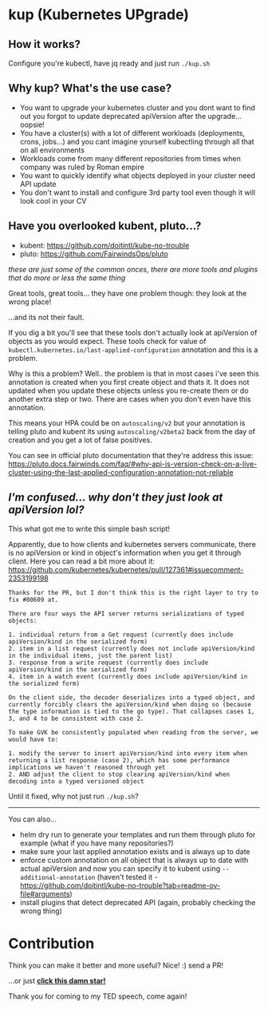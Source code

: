 # kup (Kubernetes UPgrade)

## How it works?
Configure you're kubectl, have jq ready and just run `./kup.sh`

## Why kup? What's the use case?

* You want to upgrade your kubernetes cluster and you dont want to find out you forgot to update deprecated apiVersion after the upgrade... oopsie!
* You have a cluster(s) with a lot of different workloads (deployments, crons, jobs...) and you cant imagine yourself kubectling through all that on all environments
* Workloads come from many different repositories from times when company was ruled by Roman empire
* You want to quickly identify what objects deployed in your cluster need API update
* You don't want to install and configure 3rd party tool even though it will look cool in your CV

## Have you overlooked kubent, pluto...?

* kubent: https://github.com/doitintl/kube-no-trouble
* pluto: https://github.com/FairwindsOps/pluto

<i>these are just some of the common onces, there are more tools and plugins that do more or less the same thing</i>

Great tools, great tools... they have one problem though: they look at the wrong place! 

...and its not their fault. 

If you dig a bit you'll see that these tools don't actually look at apiVersion of objects as you would expect. These tools check for value of `kubectl.kubernetes.io/last-applied-configuration` annotation and this is a problem.

Why is this a problem? Well.. the problem is that in most cases i've seen this annotation is created when you first create object and thats it. It does not updated when you update these objects unless you re-create them or do another extra step or two. There are cases when you don't even have this annotation.

This means your HPA could be on `autoscaling/v2` but your annotation is telling pluto and kubent its using `autoscaling/v2beta2` back from the day of creation and you get a lot of false positives.

You can see in official pluto documentation that they're address this issue: https://pluto.docs.fairwinds.com/faq/#why-api-is-version-check-on-a-live-cluster-using-the-last-applied-configuration-annotation-not-reliable

## __*I'm confused... why don't they just look at apiVersion lol?*__

This what got me to write this simple bash script!

Apparently, due to how clients and kubernetes servers communicate, there is no apiVersion or kind in object's information when you get it through client. Here you can read a bit more about it: https://github.com/kubernetes/kubernetes/pull/127361#issuecomment-2353199198

```
Thanks for the PR, but I don't think this is the right layer to try to fix #80609 at.

There are four ways the API server returns serializations of typed objects:

1. individual return from a Get request (currently does include apiVersion/kind in the serialized form)
2. item in a list request (currently does not include apiVersion/kind in the individual items, just the parent list)
3. response from a write request (currently does include apiVersion/kind in the serialized form)
4. item in a watch event (currently does include apiVersion/kind in the serialized form)

On the client side, the decoder deserializes into a typed object, and currently forcibly clears the apiVersion/kind when doing so (because the type information is tied to the go type). That collapses cases 1, 3, and 4 to be consistent with case 2.

To make GVK be consistently populated when reading from the server, we would have to:

1. modify the server to insert apiVersion/kind into every item when returning a list response (case 2), which has some performance implications we haven't reasoned through yet
2. AND adjust the client to stop clearing apiVersion/kind when decoding into a typed versioned object
```

Until it fixed, why not just run `./kup.sh`?

---

You can also...

* helm dry run to generate your templates and run them through pluto for example (what if you have many repositories?)
* make sure your last applied annotation exists and is always up to date
* enforce custom annotation on all object that is always up to date with actual apiVersion and now you can specify it to kubent using `--additional-annotation` (haven't tested it - https://github.com/doitintl/kube-no-trouble?tab=readme-ov-file#arguments)
* install plugins that detect deprecated API (again, probably checking the wrong thing)

# Contribution
Think you can make it better and more useful? Nice! :) send a PR!

...or just <u>__click this damn star!__</u> 

Thank you for coming to my TED speech, come again!
